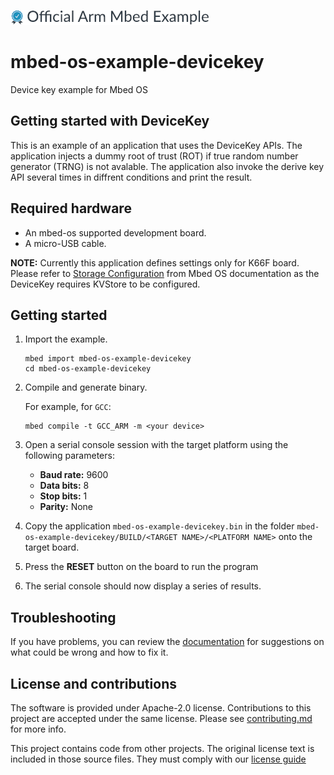 ![](./resources/official_armmbed_example_badge.png)
# mbed-os-example-devicekey

Device key example for Mbed OS

## Getting started with DeviceKey ##

This is an example of an application that uses the DeviceKey APIs. 
The application injects a dummy root of trust (ROT) if true random number generator (TRNG) is not avalable. The application also invoke the derive key API several times in diffrent conditions and print the result. 

## Required hardware
* An mbed-os supported development board.
* A micro-USB cable.

**NOTE:** Currently this application defines settings only for K66F board. Please refer to [Storage Configuration](https://os.mbed.com/docs/mbed-os/latest/reference/storage.html) from Mbed OS documentation as the DeviceKey requires KVStore to be configured.

##  Getting started ##

 1. Import the example.

    ```
    mbed import mbed-os-example-devicekey
    cd mbed-os-example-devicekey
    ```

 2. Compile and generate binary.

    For example, for `GCC`:

    ```
    mbed compile -t GCC_ARM -m <your device>
    ```
   
 3. Open a serial console session with the target platform using the following parameters:

    * **Baud rate:** 9600
    * **Data bits:** 8
    * **Stop bits:** 1
    * **Parity:** None

 5. Copy the application `mbed-os-example-devicekey.bin` in the folder `mbed-os-example-devicekey/BUILD/<TARGET NAME>/<PLATFORM NAME>` onto the target board.

 6. Press the **RESET** button on the board to run the program

 7. The serial console should now display a series of results. 

## Troubleshooting

If you have problems, you can review the [documentation](https://os.mbed.com/docs/latest/tutorials/debugging.html) for suggestions on what could be wrong and how to fix it.

## License and contributions

The software is provided under Apache-2.0 license. Contributions to this project are accepted under the same license. Please see [contributing.md](./CONTRIBUTING.md) for more info.

This project contains code from other projects. The original license text is included in those source files. They must comply with our [license guide](https://os.mbed.com/docs/mbed-os/latest/contributing/license.html)
